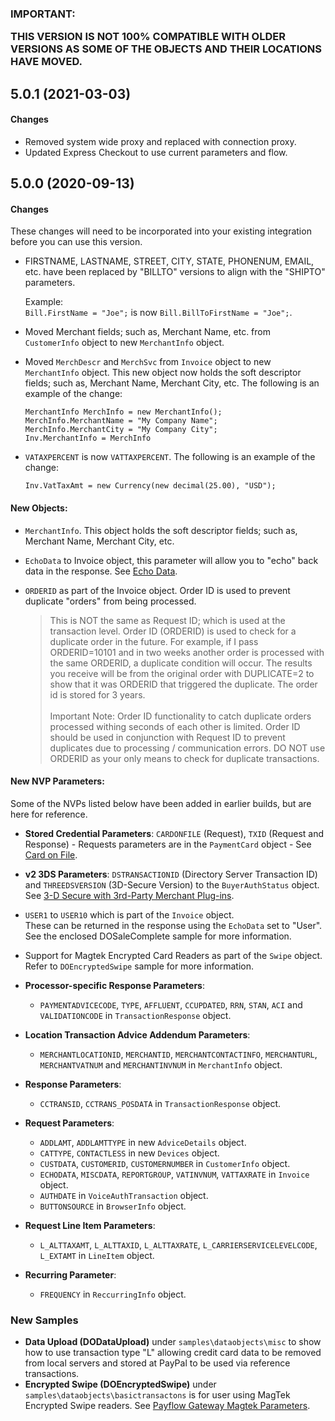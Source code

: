 ### IMPORTANT: </p>THIS VERSION IS NOT 100%  COMPATIBLE WITH OLDER VERSIONS AS SOME OF THE OBJECTS AND THEIR LOCATIONS HAVE MOVED.

## 5.0.1 (2021-03-03)

#### Changes
* Removed system wide proxy and replaced with connection proxy.
* Updated Express Checkout to use current parameters and flow.

## 5.0.0 (2020-09-13)

#### Changes
These changes will need to be incorporated into your existing integration before you can use this version.
* FIRSTNAME, LASTNAME, STREET, CITY, STATE, PHONENUM, EMAIL, etc. have been replaced by "BILLTO" versions to align with the "SHIPTO" parameters. </p>Example:</br>`Bill.FirstName = "Joe";` is now `Bill.BillToFirstName = "Joe";`.
* Moved Merchant fields; such as, Merchant Name, etc. from `CustomerInfo` object to new `MerchantInfo` object.

* Moved `MerchDescr` and `MerchSvc` from `Invoice` object to new `MerchantInfo` object. This new object now holds the soft descriptor fields; such as, Merchant Name, Merchant City, etc.  The following is an example of the change:

	```<language>
	MerchantInfo MerchInfo = new MerchantInfo();
	MerchInfo.MerchantName = "My Company Name";
	MerchInfo.MerchantCity = "My Company City";
	Inv.MerchantInfo = MerchInfo
	```

* `VATAXPERCENT` is now `VATTAXPERCENT`.  The following is an example of the change:

	`Inv.VatTaxAmt = new Currency(new decimal(25.00), "USD");`

#### New Objects:
* `MerchantInfo`.  This object holds the soft descriptor fields; such as, Merchant Name, Merchant City, etc.
* `EchoData` to Invoice object, this parameter will allow you to "echo" back data in the response. See [Echo Data](https://developer.paypal.com/docs/payflow/integration-guide/submit-transactions/#echo-data).

* `ORDERID` as part of the Invoice object. Order ID is used to prevent duplicate "orders" from being processed.

	>This is NOT the same as Request ID; which is used at the transaction level.  Order ID (ORDERID) is used to check for a duplicate order in the future.  For example, if I pass ORDERID=10101 and in two weeks another order is processed with the same ORDERID, a duplicate condition will occur.  The results you receive will be from the original order with DUPLICATE=2 to show that it was ORDERID that triggered the duplicate. The order id is stored for 3 years.</br></br>Important Note: Order ID functionality to catch duplicate orders processed withing seconds of each other is limited.  Order ID should be used in conjunction with Request ID to prevent duplicates due to processing / communication errors. DO NOT use ORDERID as your only means to check for duplicate transactions.

#### New NVP Parameters:
Some of the NVPs listed below have been added in earlier builds, but are here for reference.

* **Stored Credential Parameters**: `CARDONFILE` (Request), `TXID` (Request and Response) - Requests parameters are in the `PaymentCard` object - See [Card on File](https://developer.paypal.com/docs/payflow/integration-guide/card-on-file/#supported-card-on-file-types).</p>
* **v2 3DS Parameters**: `DSTRANSACTIONID` (Directory Server Transaction ID) and `THREEDSVERSION` (3D-Secure Version) to the `BuyerAuthStatus` object. See [3-D Secure with 3rd-Party Merchant Plug-ins](https://developer.paypal.com/docs/payflow/3d-secure-mpi/).
* `USER1` to `USER10` which is part of the `Invoice` object.</br>These can be returned in the response using the `EchoData` set to "User". See the enclosed DOSaleComplete sample for more information.</p>
* Support for Magtek Encrypted Card Readers as part of the `Swipe` object.  Refer to `DOEncryptedSwipe` sample for more information.

* **Processor-specific Response Parameters**:
	* `PAYMENTADVICECODE`, `TYPE`, `AFFLUENT`, `CCUPDATED`, `RRN`, `STAN`, `ACI` and `VALIDATIONCODE` in `TransactionResponse` object.

* **Location Transaction Advice Addendum Parameters**:
	* `MERCHANTLOCATIONID`, `MERCHANTID`, `MERCHANTCONTACTINFO`,  `MERCHANTURL`, `MERCHANTVATNUM` and `MERCHANTINVNUM` in `MerchantInfo` object.

* **Response Parameters**:
	* `CCTRANSID`, `CCTRANS_POSDATA` in `TransactionResponse` object.

* **Request Parameters**:
	* `ADDLAMT`, `ADDLAMTTYPE` in new `AdviceDetails` object.
	* `CATTYPE`, `CONTACTLESS` in new `Devices` object.
	* `CUSTDATA`, `CUSTOMERID`, `CUSTOMERNUMBER` in `CustomerInfo` object.
	* `ECHODATA`, `MISCDATA`, `REPORTGROUP`, `VATINVNUM`, `VATTAXRATE` in `Invoice` object.
	* `AUTHDATE` in `VoiceAuthTransaction` object.
	* `BUTTONSOURCE` in `BrowserInfo` object.

* **Request Line Item Parameters**:
	* `L_ALTTAXAMT`, `L_ALTTAXID`, `L_ALTTAXRATE`, `L_CARRIERSERVICELEVELCODE`, `L_EXTAMT` in `LineItem` object.

* **Recurring Parameter**:
	* `FREQUENCY` in `ReccurringInfo` object.

### New Samples
* **Data Upload (DODataUpload)** under `samples\dataobjects\misc` to show how to use transaction type "L" allowing credit card data to be removed from local servers and stored at PayPal to be used via reference transactions.
* **Encrypted Swipe (DOEncryptedSwipe)** under `samples\dataobjects\basictransactons` is for user using MagTek Encrypted Swipe readers.  See [Payflow Gateway Magtek Parameters](https://developer.paypal.com/docs/payflow/integration-guide/magtek/).  
